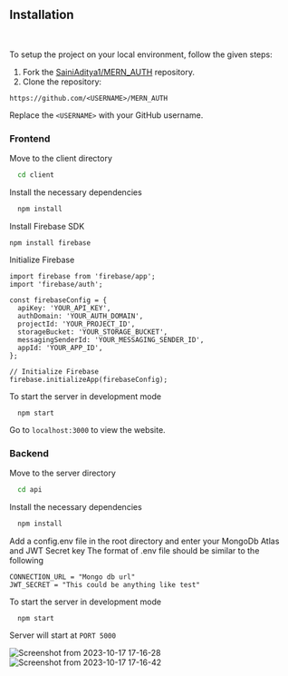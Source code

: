 
##  Installation
<br>

To setup the project on your local environment, follow the given steps:

1. Fork the [SainiAditya1/MERN_AUTH](https://github.com/SainiAditya1/Video.git) repository.
2. Clone the repository:
```
https://github.com/<USERNAME>/MERN_AUTH

```

  Replace the `<USERNAME>` with your GitHub username. 

  ### Frontend

Move to the client directory

```bash
  cd client
```

Install the necessary dependencies

```bash
  npm install
```
Install Firebase SDK
```
npm install firebase
```
Initialize Firebase
```
import firebase from 'firebase/app';
import 'firebase/auth';

const firebaseConfig = {
  apiKey: 'YOUR_API_KEY',
  authDomain: 'YOUR_AUTH_DOMAIN',
  projectId: 'YOUR_PROJECT_ID',
  storageBucket: 'YOUR_STORAGE_BUCKET',
  messagingSenderId: 'YOUR_MESSAGING_SENDER_ID',
  appId: 'YOUR_APP_ID',
};

// Initialize Firebase
firebase.initializeApp(firebaseConfig);

```
To start the server in development mode

```
  npm start
```

Go to `localhost:3000` to view the website.
<br>

### Backend

Move to the server directory

```bash
  cd api
```

Install the necessary dependencies

```bash
  npm install
```

Add a config.env file in the root directory and enter your MongoDb Atlas and JWT Secret key 
The format of .env file should be similar to the following
```
CONNECTION_URL = "Mongo db url"
JWT_SECRET = "This could be anything like test"
```
To start the server in development mode

```
  npm start
```

Server will start at `PORT 5000`
<br>





![Screenshot from 2023-10-17 17-16-28](https://github.com/SainiAditya1/MERN_AUTH/assets/114948505/bf48ccdc-62ae-479f-b157-3c9f87076bb4)
![Screenshot from 2023-10-17 17-16-42](https://github.com/SainiAditya1/MERN_AUTH/assets/114948505/9dd5ea28-7355-4748-b4c5-d2f6caf5ca56)
